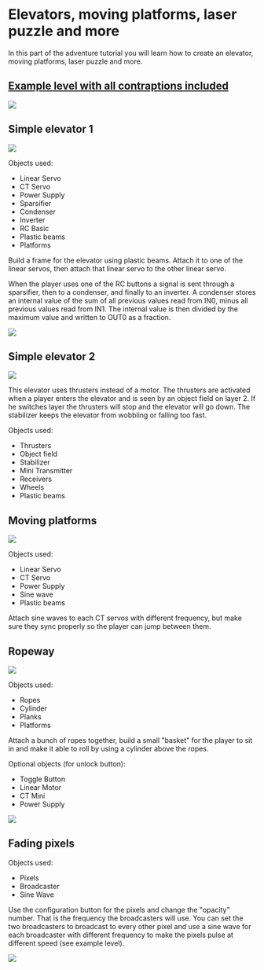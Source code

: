 # Elevators, moving platforms, laser puzzle and more
In this part of the adventure tutorial you will learn how to create an elevator, moving platforms, laser puzzle and more.

## [Example level with all contraptions included](https://archive.principia-web.se/level/6025)


![](/wiki/images/imgur/wf8JAHv.webp)

## Simple elevator 1
![](/wiki/images/imgur/KsuovNs.webp)

Objects used:
- Linear Servo
- CT Servo
- Power Supply
- Sparsifier
- Condenser
- Inverter
- RC Basic
- Plastic beams
- Platforms

Build a frame for the elevator using plastic beams. Attach it to one of the linear servos, then attach that linear servo to the other linear servo.

When the player uses one of the RC buttons a signal is sent through a sparsifier, then to a condenser, and finally to an inverter. A condenser stores an internal value of the sum of all previous values read from IN0, minus all previous values read from IN1.
The internal value is then divided by the maximum value and written to OUT0 as a fraction.

![](/wiki/images/imgur/0bDvlo1.webp)

## Simple elevator 2
![](/wiki/images/imgur/1EDS7Zk.webp)

This elevator uses thrusters instead of a motor. The thrusters are activated when a player enters the elevator and is seen by an object field on layer 2. If he switches layer the thrusters will stop and the elevator will go down. The stabilizer keeps the elevator from wobbling or falling too fast.

Objects used:
- Thrusters
- Object field
- Stabilizer
- Mini Transmitter
- Receivers
- Wheels
- Plastic beams

## Moving platforms
![](/wiki/images/imgur/dErVzQs.webp)

Objects used:
- Linear Servo
- CT Servo
- Power Supply
- Sine wave
- Plastic beams

Attach sine waves to each CT servos with different frequency, but make sure they sync properly so the player can jump between them.

## Ropeway
![](/wiki/images/imgur/k9IoU6A.webp)

Objects used:
- Ropes
- Cylinder
- Planks
- Platforms

Attach a bunch of ropes together, build a small "basket" for the player to sit in and make it able to roll by using a cylinder above the ropes.

Optional objects (for unlock button):
- Toggle Button
- Linear Motor
- CT Mini
- Power Supply

![](/wiki/images/imgur/PnzCtut.webp)

## Fading pixels
Objects used:
- Pixels
- Broadcaster
- Sine Wave

Use the configuration button for the pixels and change the "opacity" number. That is the frequency the broadcasters will use. You can set the two broadcasters to broadcast to every other pixel and use a sine wave for each broadcaster with different frequency to make the pixels pulse at different speed (see example level).

![](/wiki/images/imgur/3ZoyOD9.webp)